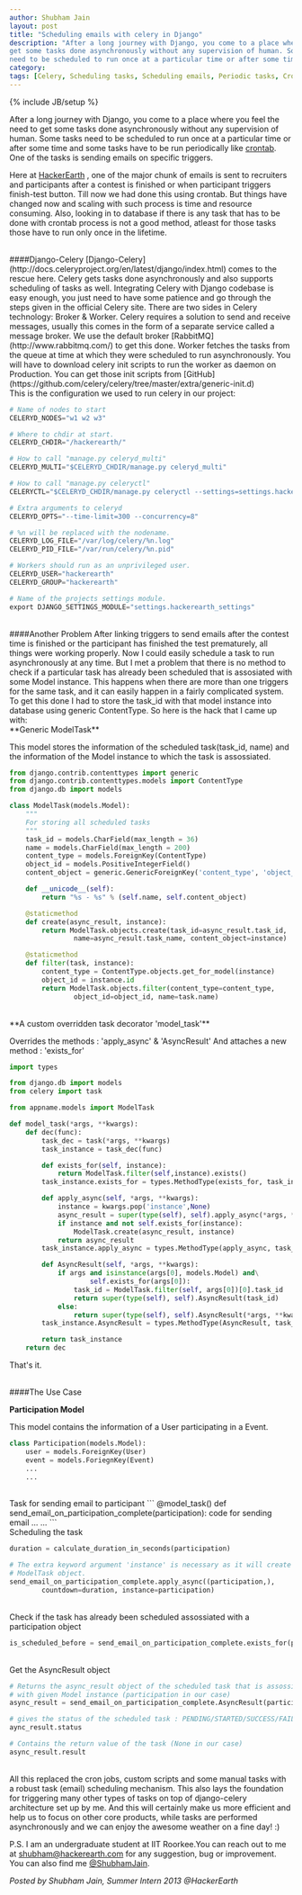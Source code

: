 ```yaml
---
author: Shubham Jain
layout: post
title: "Scheduling emails with celery in Django"
description: "After a long journey with Django, you come to a place where you feel the need to
get some tasks done asynchronously without any supervision of human. Some tasks
need to be scheduled to run once at a particular time or after some time and..."
category: 
tags: [Celery, Scheduling tasks, Scheduling emails, Periodic tasks, Crontab, Django, RabbitMQ]
---
```

{% include JB/setup %}

After a long journey with Django, you come to a place where you feel the need to
get some tasks done asynchronously without any supervision of human. Some tasks
need to be scheduled to run once at a particular time or after some time and
some tasks have to be run periodically like
[crontab](http://en.wikipedia.org/wiki/Cron). One of the tasks is
sending emails on specific triggers.

Here at [HackerEarth](http://www.hackerearth.com/)
, one of the major chunk of emails is sent to recruiters and participants after 
a contest is finished or when participant triggers finish-test button. 
Till now we had done this using crontab. But things have changed now and
scaling with such process is time and resource consuming.
Also, looking in to database if there is any task that has to be done with crontab process is not a
good method, atleast for those tasks those have to run only once in the
lifetime.

<br>
####Django-Celery
[Django-Celery](http://docs.celeryproject.org/en/latest/django/index.html)
comes to the rescue here.
Celery gets tasks done asynchronously and also supports scheduling of tasks as well.
Integrating Celery with Django codebase is easy enough, you just need to have some
patience and go through the steps given in the official Celery site.
There are two sides in Celery technology: Broker & Worker. Celery requires a
solution to send and receive messages, usually this comes in the form of a
separate service called a message broker. We use the default broker 
[RabbitMQ](http://www.rabbitmq.com/) to get this done. 
Worker fetches the tasks from the queue at time at which they were scheduled 
to run asynchronously.
You will have to download celery init scripts to run the worker as daemon on
Production. You can get those init scripts from 
[GitHub](https://github.com/celery/celery/tree/master/extra/generic-init.d)
<br>
This is the configuration we used to run celery in our project:
<br>

```python
# Name of nodes to start
CELERYD_NODES="w1 w2 w3"

# Where to chdir at start.
CELERYD_CHDIR="/hackerearth/"

# How to call "manage.py celeryd_multi"
CELERYD_MULTI="$CELERYD_CHDIR/manage.py celeryd_multi"

# How to call "manage.py celeryctl"
CELERYCTL="$CELERYD_CHDIR/manage.py celeryctl --settings=settings.hackerearth_settings"

# Extra arguments to celeryd
CELERYD_OPTS="--time-limit=300 --concurrency=8"

# %n will be replaced with the nodename.
CELERYD_LOG_FILE="/var/log/celery/%n.log"
CELERYD_PID_FILE="/var/run/celery/%n.pid"

# Workers should run as an unprivileged user.
CELERYD_USER="hackerearth"
CELERYD_GROUP="hackerearth"

# Name of the projects settings module.
export DJANGO_SETTINGS_MODULE="settings.hackerearth_settings"
```

<br>
####Another Problem
After linking triggers to send emails after the contest time is finished or the
participant has finished the test prematurely, all things were working
properly. Now I could easily schedule a task to run asynchronously 
at any time. But I met a problem that there is no method to check if a
particular task has already been scheduled that is assosiated with some Model instance.
This happens when there are more than one triggers for the same task, and it
can easily happen in a fairly complicated system.
To get this done I had to store the task_id with that model instance into
database using generic ContentType. So here is the hack that I
came up with:

<br>
**Generic ModelTask**

This model stores the information of the scheduled task(task_id, name)
and the information of the Model instance to which the task is assossiated.

```python
from django.contrib.contenttypes import generic
from django.contrib.contenttypes.models import ContentType
from django.db import models

class ModelTask(models.Model):
    """
    For storing all scheduled tasks
    """
    task_id = models.CharField(max_length = 36)
    name = models.CharField(max_length = 200)
    content_type = models.ForeignKey(ContentType)
    object_id = models.PositiveIntegerField()
    content_object = generic.GenericForeignKey('content_type', 'object_id')

    def __unicode__(self):
        return "%s - %s" % (self.name, self.content_object)

    @staticmethod
    def create(async_result, instance):
        return ModelTask.objects.create(task_id=async_result.task_id,
                name=async_result.task_name, content_object=instance)

    @staticmethod
    def filter(task, instance):
        content_type = ContentType.objects.get_for_model(instance)
        object_id = instance.id
        return ModelTask.objects.filter(content_type=content_type,
                object_id=object_id, name=task.name)
```

<br>
**A custom overridden task decorator 'model_task'**

Overrides the methods : 'apply_async' & 'AsyncResult'
And attaches a new method : 'exists_for'

```python
import types

from django.db import models
from celery import task

from appname.models import ModelTask

def model_task(*args, **kwargs):
    def dec(func):
        task_dec = task(*args, **kwargs)
        task_instance = task_dec(func)

        def exists_for(self, instance):
            return ModelTask.filter(self,instance).exists()
        task_instance.exists_for = types.MethodType(exists_for, task_instance)

        def apply_async(self, *args, **kwargs):
            instance = kwargs.pop('instance',None)
            async_result = super(type(self), self).apply_async(*args, **kwargs)
            if instance and not self.exists_for(instance):
                ModelTask.create(async_result, instance)
            return async_result
        task_instance.apply_async = types.MethodType(apply_async, task_instance)

        def AsyncResult(self, *args, **kwargs):
            if args and isinstance(args[0], models.Model) and\
                    self.exists_for(args[0]):
                task_id = ModelTask.filter(self, args[0])[0].task_id
                return super(type(self), self).AsyncResult(task_id)
            else:
                return super(type(self), self).AsyncResult(*args, **kwargs)
        task_instance.AsyncResult = types.MethodType(AsyncResult, task_instance)

        return task_instance
    return dec
```

That's it.

<br>
####The Use Case

**Participation Model**

This model contains the information of a User participating in a Event.

```python
class Participation(models.Model):
    user = models.ForeignKey(User)
    event = models.ForiegnKey(Event)
    ...
    ...
```

<br>
Task for sending email to participant
```
@model_task()
def send_email_on_participation_complete(participation):
    code for sending email
    ...
    ...
```

<br>
Scheduling the task

```python
duration = calculate_duration_in_seconds(participation)

# The extra keyword argument 'instance' is necessary as it will create a 
# ModelTask object.
send_email_on_participation_complete.apply_async((participation,),
        countdown=duration, instance=participation)
```

<br>
Check if the task has already been scheduled assossiated with a participation object

```python
is_scheduled_before = send_email_on_participation_complete.exists_for(participation)
```

<br>
Get the AsyncResult object

```python
# Returns the async_result object of the scheduled task that is assossiated
# with given Model instance (participation in our case)
async_result = send_email_on_participation_complete.AsyncResult(participation)

# gives the status of the scheduled task : PENDING/STARTED/SUCCESS/FAILURE
aync_result.status

# Contains the return value of the task (None in our case)
async_result.result
```

<br>
All this replaced the cron jobs, custom scripts and some manual tasks with a
robust task (email) scheduling mechanism. This also lays the foundation for
triggering many other types of tasks on top of django-celery architecture set
up by me. And this will certainly make us more efficient and help us to focus
on other core products, while tasks are performed asynchronously and we can
enjoy the awesome weather on a fine day! :)

P.S. I am an undergraduate student at IIT Roorkee.You can reach out to me at
shubham@hackerearth.com for any suggestion, bug or improvement.
You can also find me
[@ShubhamJain](http://in.linkedin.com/pub/shubham-jain/54/4a/931/).

*Posted by Shubham Jain, Summer Intern 2013 @HackerEarth*
